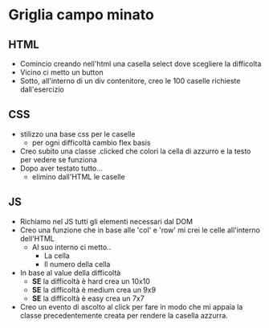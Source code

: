 # Griglia campo minato

## HTML

- Comincio creando nell'html una casella select dove scegliere la difficolta
- Vicino ci metto un button
- Sotto, all'interno di un div contenitore, creo le 100 caselle richieste dall'esercizio

## CSS

- stilizzo una base css per le caselle
  - per ogni difficoltà cambio flex basis
- Creo subito una classe .clicked che colori la cella di azzurro e la testo per vedere se funziona
- Dopo aver testato tutto...
  - elimino dall'HTML le caselle

## JS

- Richiamo nel JS tutti gli elementi necessari dal DOM
- Creo una funzione che in base alle 'col' e 'row' mi crei le celle all'interno dell'HTML
  - Al suo interno ci metto..
    - La cella
    - Il numero della cella
- In base al value della difficoltà
  - **SE** la difficoltà è hard crea un 10x10
  - **SE** la difficoltà è medium crea un 9x9
  - **SE** la difficoltà è easy crea un 7x7
- Creo un evento di ascolto al click per fare in modo che mi appaia la classe precedentemente creata per rendere la casella azzurra.
